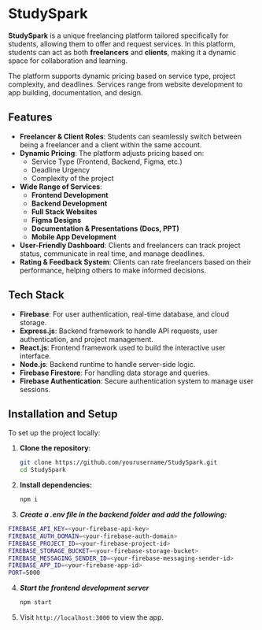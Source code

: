 # StudySpark

**StudySpark** is a unique freelancing platform tailored specifically for students, allowing them to offer and request services. In this platform, students can act as both **freelancers** and **clients**, making it a dynamic space for collaboration and learning. 

The platform supports dynamic pricing based on service type, project complexity, and deadlines. Services range from website development to app building, documentation, and design.

## Features

- **Freelancer & Client Roles**: Students can seamlessly switch between being a freelancer and a client within the same account.
- **Dynamic Pricing**: The platform adjusts pricing based on:
  - Service Type (Frontend, Backend, Figma, etc.)
  - Deadline Urgency
  - Complexity of the project
- **Wide Range of Services**:
  - **Frontend Development**
  - **Backend Development**
  - **Full Stack Websites**
  - **Figma Designs**
  - **Documentation & Presentations (Docs, PPT)**
  - **Mobile App Development**
- **User-Friendly Dashboard**: Clients and freelancers can track project status, communicate in real time, and manage deadlines.
- **Rating & Feedback System**: Clients can rate freelancers based on their performance, helping others to make informed decisions.

## Tech Stack

- **Firebase**: For user authentication, real-time database, and cloud storage.
- **Express.js**: Backend framework to handle API requests, user authentication, and project management.
- **React.js**: Frontend framework used to build the interactive user interface.
- **Node.js**: Backend runtime to handle server-side logic.
- **Firebase Firestore**: For handling data storage and queries.
- **Firebase Authentication**: Secure authentication system to manage user sessions.

## Installation and Setup

To set up the project locally:

1. **Clone the repository**:
   ```bash
   git clone https://github.com/yourusername/StudySpark.git
   cd StudySpark
   ```
2. **Install dependencies:**
   ```bash
   npm i
   ```
3. ***Create a .env file in the backend folder and add the following:***
  ```bash
  FIREBASE_API_KEY=<your-firebase-api-key>
  FIREBASE_AUTH_DOMAIN=<your-firebase-auth-domain>
  FIREBASE_PROJECT_ID=<your-firebase-project-id>
  FIREBASE_STORAGE_BUCKET=<your-firebase-storage-bucket>
  FIREBASE_MESSAGING_SENDER_ID=<your-firebase-messaging-sender-id>
  FIREBASE_APP_ID=<your-firebase-app-id>
  PORT=5000
  ```
4. ***Start the frontend development server***
   ```bash
   npm start
   ```
5. Visit `http://localhost:3000` to view the app.
